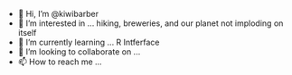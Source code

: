 - 👋 Hi, I’m @kiwibarber
- 👀 I’m interested in ... hiking, breweries, and our planet not imploding on itself
- 🌱 I’m currently learning ... R Intferface
- 💞️ I’m looking to collaborate on ...
- 📫 How to reach me ...

<!---
kiwibarber/kiwibarber is a ✨ special ✨ repository because its `README.md` (this file) appears on your GitHub profile.
You can click the Preview link to take a look at your changes.
--->
